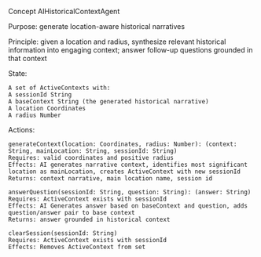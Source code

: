 Concept AIHistoricalContextAgent

Purpose: generate location-aware historical narratives

Principle: 
    given a location and radius, synthesize relevant historical information into engaging context;
    answer follow-up questions grounded in that context

State:

    A set of ActiveContexts with:
    A sessionId String
    A baseContext String (the generated historical narrative)
    A location Coordinates
    A radius Number

Actions:

    generateContext(location: Coordinates, radius: Number): (context: String, mainLocation: String, sessionId: String)
    Requires: valid coordinates and positive radius
    Effects: AI generates narrative context, identifies most significant location as mainLocation, creates ActiveContext with new sessionId
    Returns: context narrative, main location name, session id

    answerQuestion(sessionId: String, question: String): (answer: String)
    Requires: ActiveContext exists with sessionId
    Effects: AI Generates answer based on baseContext and question, adds question/answer pair to base context
    Returns: answer grounded in historical context

    clearSession(sessionId: String)
    Requires: ActiveContext exists with sessionId
    Effects: Removes ActiveContext from set
